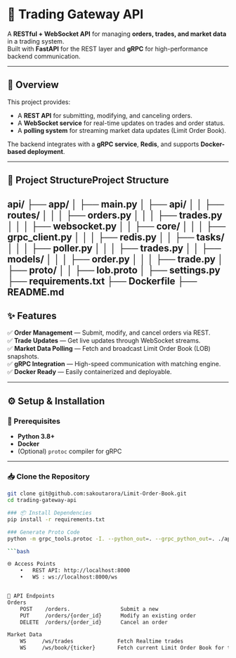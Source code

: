 # 🚀 Trading Gateway API

A **RESTful + WebSocket API** for managing **orders, trades, and market data** in a trading system.  
Built with **FastAPI** for the REST layer and **gRPC** for high-performance backend communication.

---

## 🧭 Overview

This project provides:
- A **REST API** for submitting, modifying, and canceling orders.
- A **WebSocket service** for real-time updates on trades and order status.
- A **polling system** for streaming market data updates (Limit Order Book).

The backend integrates with a **gRPC service**, **Redis**, and supports **Docker-based deployment**.

---

## 📁 Project StructureProject Structure
api/
├── app/
│   ├── main.py
│   ├── api/
│   │   ├── routes/
│   │   │   ├── orders.py
│   │   │   ├── trades.py
│   │   │   ├── websocket.py
│   │   ├── core/
│   │   │   ├── grpc_client.py
│   │   │   ├── redis.py
│   │   ├── tasks/
│   │   │   ├── poller.py
│   │   │   ├── trades.py
│   │   ├── models/
│   │   │   ├── order.py
│   │   │   ├── trade.py
│   ├── proto/
│   │   ├── lob.proto
│   ├── settings.py
├── requirements.txt
├── Dockerfile
├── README.md
---

## ✨ Features

✅ **Order Management** — Submit, modify, and cancel orders via REST.  
✅ **Trade Updates** — Get live updates through WebSocket streams.  
✅ **Market Data Polling** — Fetch and broadcast Limit Order Book (LOB) snapshots.  
✅ **gRPC Integration** — High-speed communication with matching engine.  
✅ **Docker Ready** — Easily containerized and deployable.

---

## ⚙️ Setup & Installation

### 🔧 Prerequisites
- **Python 3.8+**
- **Docker**
- (Optional) `protoc` compiler for gRPC

---

### 📥 Clone the Repository
```bash
git clone git@github.com:sakoutarora/Limit-Order-Book.git
cd trading-gateway-api

### 📦 Install Dependencies
pip install -r requirements.txt

### Generate Proto Code
python -m grpc_tools.protoc -I. --python_out=. --grpc_python_out=. ./app/proto/lob.proto

```bash

🌐 Access Points
	•	REST API: http://localhost:8000
    •	WS : ws://localhost:8000/ws


🔌 API Endpoints
Orders
    POST    /orders.                Submit a new 
    PUT     /orders/{order_id}      Modify an existing order
    DELETE  /orders/{order_id}      Cancel an order

Market Data
    WS     /ws/trades              Fetch Realtime trades
    WS     /ws/book/{ticker}       Fetch current Limit Order Book for the ticker